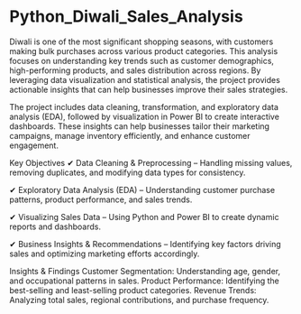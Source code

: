 # Python_Diwali_Sales_Analysis
Diwali is one of the most significant shopping seasons, with customers making bulk purchases across various product categories. This analysis focuses on understanding key trends such as customer demographics, high-performing products, and sales distribution across regions. By leveraging data visualization and statistical analysis, the project provides actionable insights that can help businesses improve their sales strategies.

The project includes data cleaning, transformation, and exploratory data analysis (EDA), followed by visualization in Power BI to create interactive dashboards. These insights can help businesses tailor their marketing campaigns, manage inventory efficiently, and enhance customer engagement.

Key Objectives
✔ Data Cleaning & Preprocessing – Handling missing values, removing duplicates, and modifying data types for consistency.

✔ Exploratory Data Analysis (EDA) – Understanding customer purchase patterns, product performance, and sales trends.

✔ Visualizing Sales Data – Using Python and Power BI to create dynamic reports and dashboards.

✔ Business Insights & Recommendations – Identifying key factors driving sales and optimizing marketing efforts accordingly.

Insights & Findings
Customer Segmentation: Understanding age, gender, and occupational patterns in sales.
Product Performance: Identifying the best-selling and least-selling product categories.
Revenue Trends: Analyzing total sales, regional contributions, and purchase frequency.
